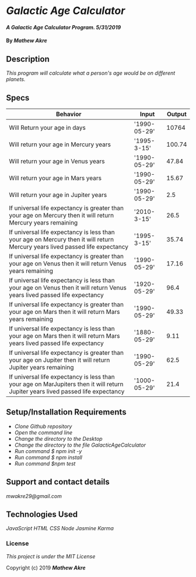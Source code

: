 # _Galactic Age Calculator_

#### _A _Galactic Age Calculator Program_. 5/31/2019_

#### By _**Mathew Akre**_

## Description

_This program will calculate what a person's age would be on different planets._

## Specs
|Behavior|Input|Output|
|-|-|-|
|Will Return your age in days|'1990-05-29'|10764|
|Will return your age in Mercury years|'1995-3-15'|100.74|
|Will return your age in Venus years|'1990-05-29'|47.84|
|Will return your age in Mars years|'1990-05-29'|15.67|
|Will return your age in Jupiter years|'1990-05-29'|2.5|
|If universal life expectancy is greater than your age on Mercury then it will return Mercury years remaining|'2010-3-15'|26.5|
|If universal life expectancy is less than your age on Mercury then it will return Mercury years lived passed life expectancy|'1995-3-15'|35.74|
|If universal life expectancy is greater than your age on Venus then it will return Venus years remaining|'1990-05-29'|17.16|
|If universal life expectancy is less than your age on Venus then it will return Venus years lived passed life expectancy|'1920-05-29'|96.4|
|If universal life expectancy is greater than your age on Mars then it will return Mars years remaining|'1990-05-29'|49.33|
|If universal life expectancy is less than your age on Mars then it will return Mars years lived passed life expectancy|'1880-05-29'|9.11|
|If universal life expectancy is greater than your age on Jupiter then it will return Jupiter years remaining|'1990-05-29'|62.5|
|If universal life expectancy is less than your age on MarJupiters then it will return Jupiter years lived passed life expectancy|'1000-05-29'|21.4|


## Setup/Installation Requirements

* _Clone Github repository_
* _Open the command line_
* _Change the directory to the Desktop_
* _Change the directory to the file GalacticAgeCalculator_
* _Run command $ npm init -y_
* _Run command $ npm install_
* _Run command $npm test_

## Support and contact details

_mwakre29@gmail.com_

## Technologies Used

_JavaScript_
_HTML_
_CSS_
_Node_
_Jasmine_
_Karma_

### License

*This project is under the MIT License*

Copyright (c) 2019 **_Mathew Akre_**
